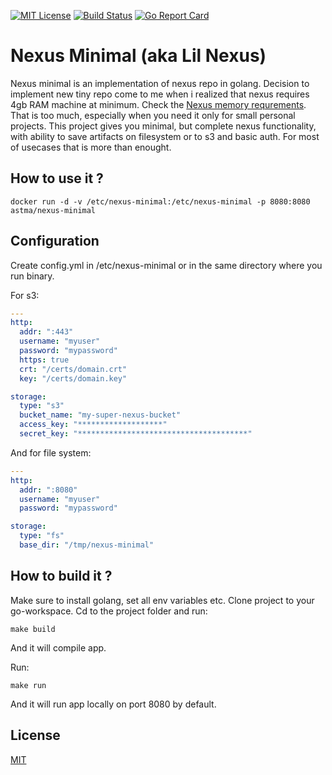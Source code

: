 [![MIT License][license-image]][license-url]
[![Build Status](https://travis-ci.org/Atsman/nexus-minimal.svg?branch=master)](https://travis-ci.org/Atsman/nexus-minimal)
[![Go Report Card](https://goreportcard.com/badge/github.com/Atsman/nexus-minimal)](https://goreportcard.com/report/github.com/Atsman/nexus-minimal)

# Nexus Minimal (aka Lil Nexus)

Nexus minimal is an implementation of nexus repo in golang. Decision to implement new tiny repo come to me when i realized that nexus requires 4gb RAM machine at minimum. Check the [Nexus memory requrements](https://help.sonatype.com/display/NXRM3/System+Requirements#SystemRequirements-Memory). That is too much, especially when you need it only for small personal projects. This project gives you minimal, but complete nexus functionality, with ability to save artifacts on filesystem or to s3 and basic auth. For most of usecases that is more than enought.

## How to use it ?

```
docker run -d -v /etc/nexus-minimal:/etc/nexus-minimal -p 8080:8080 astma/nexus-minimal
```

## Configuration 

Create config.yml in /etc/nexus-minimal or in the same directory where you run binary.

For s3:
```yml
---
http:
  addr: ":443"
  username: "myuser"
  password: "mypassword"
  https: true
  crt: "/certs/domain.crt"
  key: "/certs/domain.key"

storage:
  type: "s3"
  bucket_name: "my-super-nexus-bucket"
  access_key: "*******************"
  secret_key: "**************************************"
```

And for file system:
```yml
---
http:
  addr: ":8080"
  username: "myuser"
  password: "mypassword"

storage:
  type: "fs"
  base_dir: "/tmp/nexus-minimal"
```

## How to build it ?

Make sure to install golang, set all env variables etc.
Clone project to your go-workspace.
Cd to the project folder and run:

```
make build
```

And it will compile app.

Run:

```
make run
```

And it will run app locally on port 8080 by default.

## License

[MIT](LICENSE)

[license-url]: LICENSE

[license-image]: https://img.shields.io/github/license/mashape/apistatus.svg

[capture]: capture.png
